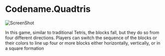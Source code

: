 # Codename.Quadtris

![ScreenShot](http://lostsidedead.biz/quadtris/quadtris-1.png "screenshot")

In this game, similar to traditional Tetris, the blocks fall, but they do so from four different directions. Players can switch the sequence of the blocks or their colors to line up four or more blocks either horizontally, vertically, or in a square formation
